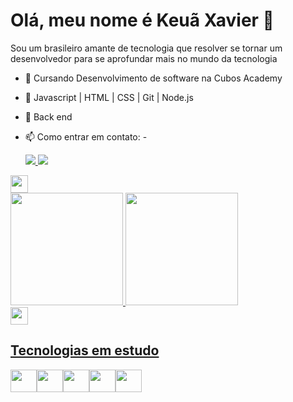 ### <h1>Olá, meu nome é Keuã Xavier 👋</h1>

  Sou um brasileiro amante de tecnologia que resolver se tornar um desenvolvedor para se aprofundar mais no mundo da tecnologia
  
  - 🌱 Cursando Desenvolvimento de software na Cubos Academy
  - 🌱 Javascript | HTML | CSS | Git | Node.js
  - 👯 Back end

  - 📫 Como entrar em contato:
    -<div>
  <a href="https://www.linkedin.com/in/keuaxaviersilvas" target="_blank"><img src="https://img.shields.io/badge/-LinkedIn-%230077B5?style=for-the-badge&logo=linkedin&logoColor=white">
  </a><a href = "mailto:keuaxavierss@gmail.com" target="_black"><img src="https://img.shields.io/badge/Gmail-D14836?style=for-the-badge&logo=gmail&logoColor=white"/></a>
</div>

<img height="28px" src="https://sites.google.com/site/tutorialebackground/_/rsrc/1367281771560/home/fundo-transparente-de-png/Sem%20t%C3%ADtulo.png"/>  

<div>
<a href="https://github.com/KeuaXavier">
<img height="180em" src="https://github-readme-stats.vercel.app/api/top-langs/?username=KeuaXavier&layout=compact&langs_count=7&theme=dracula"/>
<img height="180em" src="https://github-readme-stats.vercel.app/api?username=KeuaXavier&show_icons=true&theme=dracula&include_all_commits=true&count_private=true"/>
</div>

<img height="28px" src="https://sites.google.com/site/tutorialebackground/_/rsrc/1367281771560/home/fundo-transparente-de-png/Sem%20t%C3%ADtulo.png"/> 

<h2>Tecnologias em estudo</h2>

<div>
<img src="https://cdn.jsdelivr.net/gh/devicons/devicon/icons/javascript/javascript-original.svg" height="36px" width="42px"/><img src="https://cdn.jsdelivr.net/gh/devicons/devicon/icons/html5/html5-original.svg" height="36px" width="42px"/><img src="https://cdn.jsdelivr.net/gh/devicons/devicon/icons/css3/css3-original.svg" height="36px" width="42px"/><img src="https://cdn.jsdelivr.net/gh/devicons/devicon/icons/nodejs/nodejs-original.svg" height="36px" width="42px"/><img src="https://cdn.jsdelivr.net/gh/devicons/devicon/icons/git/git-original.svg" height="36px" width="42px"/>
  </div>
          
          

<!--
**KeuaXavier/KeuaXavier** is a ✨ _special_ ✨ repository because its `README.md` (this file) appears on your GitHub profile.

Here are some ideas to get you started:

- 🔭 I’m currently working on ...
- 🌱 I’m currently learning ...
- 👯 I’m looking to collaborate on ...
- 🤔 I’m looking for help with ...
- 💬 Ask me about ...
- 📫 How to reach me: ...
- 😄 Pronouns: ...
- ⚡ Fun fact: ...
-->
